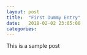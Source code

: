 ```yaml
---
layout: post
title:  "First Dummy Entry"
date:   2018-02-02 23:05:00
categories:
---
```


This is a sample post
